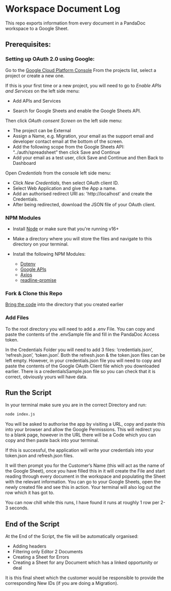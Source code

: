 # Workspace Document Log

This repo exports information from every document in a PandaDoc workspace to a Google Sheet.

## Prerequisites:

### Setting up OAuth 2.0 using Google:

Go to the [Google Cloud Platform Console](https://console.cloud.google.com/) From the projects list, select a project or create a new one.

If this is your first time or a new project, you will need to go to *Enable APIs and Services* on the left side menu:

- Add APIs and Services

- Search for Google Sheets and enable the Google Sheets API. 

Then click *OAuth consent Screen* on the left side menu:
- The project can be External 
- Assign a Name, e.g. Migration, your email as the support email and developer contact email at the bottom of the screen. 
- Add the following scope from the Google Sheets API: “../auth/spreadsheet” then click Save and Continue
- Add your email as a test user, click Save and Continue and then Back to Dashboard

Open *Credentials* from the console left side menu:

- Click *New Credentials*, then select OAuth client ID.
- Select Web Application and give the App a name.
- Add an authorised redirect URI as: 'http://localhost' and create the Credentials.
- After being redirected, download the JSON file of your OAuth client. 

### NPM Modules

- Install [Node](https://nodejs.org/en/) or make sure that you're running v16+
- Make a directory where you will store the files and navigate to this directory on your terminal. 
- Install the following NPM Modules:

  * [Dotenv](https://www.npmjs.com/package/dotenv)
  * [Google APIs](https://www.npmjs.com/package/googleapis)
  * [Axios](https://www.npmjs.com/package/axios)
  * [readline-promise](https://www.npmjs.com/package/readline-promise)

### Fork & Clone this Repo

[Bring the code](https://docs.github.com/en/get-started/quickstart/fork-a-repo) into the directory that you created earlier


### Add Files

To the root directory you will need to add a .env File. You can copy and paste the contents of the .envSample file and fill in the PandaDoc Access token.

In the Credentials Folder you will need to add 3 files: ‘credentials.json’, ‘refresh.json’, ‘token.json’. Both the refresh.json & the token.json files can be left empty. However, in your credentials.json file you will need to copy and paste the contents of the Google OAuth Client file which you downloaded earlier. There is a credentialsSample.json file so you can check that it is correct, obviously yours will have data. 

## Run the Script

In your terminal make sure you are in the correct Directory and run:
```bash
node index.js
```

You will be asked to authorise the app by visiting a URL, copy and paste this into your browser and allow the Google Permissions. This will redirect you to a blank page, however in the URL there will be a Code which you can copy and then paste back into your terminal. 

If this is successful, the application will write your credentials into your token.json and refresh.json files.

It will then prompt you for the Customer’s Name (this will act as the name of the Google Sheet), once you have filled this in it will create the File and start reading through every document in the workspace and populating the Sheet with the relevant information. You can go to your Google Sheets, open the newly created file and see this in action. Your terminal will also log out the row which it has got to. 

You can now chill while this runs, I have found it runs at roughly 1 row per 2-3 seconds. 

## End of the Script

At the End of the Script, the file will be automatically organised:
- Adding headers
- Filtering only Editor 2 Documents 
- Creating a Sheet for Errors
- Creating a Sheet for any Document which has a linked opportunity or deal

It is this final sheet which the customer would be responsible to provide the corresponding New IDs (if you are doing a Migration). 
